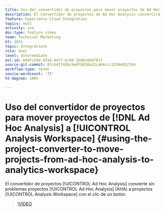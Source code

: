 ```yaml
---
title: Uso del convertidor de proyectos para mover proyectos de Ad Hoc Analysis a Analytics Workspace
description: El Convertidor de proyectos de Ad Hoc Analysis convertirá sin problemas los proyectos de Ad Hoc Analysis (AHA) en proyectos de Analysis Workspace con solo hacer clic en un botón.
feature: Experience Cloud Integration
topics: null
activity: use
doc-type: feature video
team: Technical Marketing
kt: 1641
topic: Integrations
role: User
level: Intermediate
exl-id: 04dfc59e-d7a8-4477-bc98-2bd63debf81f
source-git-commit: 8fc641743bc9e07b838a22ca64ccc15344d52764
workflow-type: tm+mt
source-wordcount: '72'
ht-degree: 100%

---
```


# Uso del convertidor de proyectos para mover proyectos de [!DNL Ad Hoc Analysis] a [!UICONTROL Analysis Workspace] {#using-the-project-converter-to-move-projects-from-ad-hoc-analysis-to-analytics-workspace}

El convertidor de proyectos [!UICONTROL Ad Hoc Analysis] convierte sin problemas proyectos [!UICONTROL Ad Hoc Analysis] (AHA) a proyectos [!UICONTROL Analysis Workspace] con el clic de un botón.

>[!VIDEO](https://video.tv.adobe.com/v/23118/?quality=12&learn=on)

